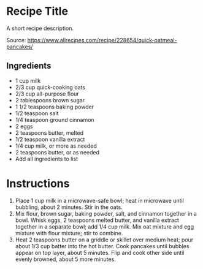 # Recipe Title

A  short recipe description.

Source: https://www.allrecipes.com/recipe/228654/quick-oatmeal-pancakes/

## Ingredients
- 1 cup milk
- 2/3 cup quick-cooking oats
- 2/3 cup all-purpose flour
- 2 tablespoons brown sugar
- 1 1/2 teaspoons baking powder
- 1/2 teaspoon salt
- 1/4 teaspoon ground cinnamon
- 2 eggs
- 2 teaspoons butter, melted
- 1/2 teaspoon vanilla extract
- 1/4 cup milk, or more as needed
- 2 teaspoons butter, or as needed
- Add all ingredients to list


# Instructions

1. Place 1 cup milk in a microwave-safe bowl; heat in microwave until bubbling, about 2 minutes. Stir in the oats. 
2. Mix flour, brown sugar, baking powder, salt, and cinnamon together in a bowl. Whisk eggs, 2 teaspoons melted butter, and vanilla extract together in a separate bowl; add 1/4 cup milk. Mix oat mixture and egg mixture with flour mixture; stir to combine. 
3. Heat 2 teaspoons butter on a griddle or skillet over medium heat; pour about 1/3 cup batter into the hot butter. Cook pancakes until bubbles appear on top layer, about 5 minutes. Flip and cook other side until evenly browned, about 5 more minutes.

